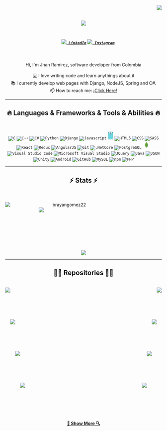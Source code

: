 <img align="right" src="https://visitor-badge.laobi.icu/badge?page_id=desksoul29.desksoul29">

<h1 align="center">
  <a href="https://git.io/typing-svg">
    <img src="https://readme-typing-svg.herokuapp.com?size=30&lines=Hi%2C+There!+%F0%9F%A4%98%F0%9F%8F%BB;Nice+to+meet+you!+%F0%9F%A4%99%F0%9F%8F%BB;I'm+Jhan+Ramirez+%F0%9F%91%A8%F0%9F%8F%BB%E2%80%8D%F0%9F%92%BB...+">
  </a>
</h1>

<h5 align="center">
  <code>
    <a href="https://www.linkedin.com/in/jhan-ramirez-78619513b/" title="LinkedIn Profile"><img width="22" src="https://github.com/brayangomez22/brayangomez22/blob/main/images/linkedin.svg"> LinkedIn</a></code>
  <code><a href="https://www.instagram.com/jhan.rami29/" title="Instagram Profile"><img width="22" src="https://github.com/brayangomez22/brayangomez22/blob/main/images/instagram.svg"> Instagram</a></code>
</h5>
<br>
<p align="center">
  Hi, I'm Jhan Ramirez, software developer from Colombia
  <br>
  <br>
  💻 I love writing code and learn anythings about it
  <br>
  📚 I currently develop web pages with Django, NodeJS, Spring and C#.
  <br>
  📫 How to reach me: <a href="mailto: jhannavarro2001@gmail.com">¡Click Here!</a>
</p>

<hr>
<h2 align="center">🔥 Languages & Frameworks & Tools & Abilities 🔥</h2>
<br>
<p align="center">
  <code><img title="C" height="25" src="https://github.com/brayangomez22/brayangomez22/blob/main/images/c.svg"></code>
  <code><img title="C++" height="25" src="https://github.com/brayangomez22/brayangomez22/blob/main/images/cpp.svg"></code>
  <code><img title="C#" height="25" src="https://github.com/brayangomez22/brayangomez22/blob/main/images/cSharp.svg"></code>
  <code><img title="Python" height="25" src="https://github.com/brayangomez22/brayangomez22/blob/main/images/python-original.svg"></code>
  <code><img title="Django" height="25" src="https://github.com/brayangomez22/brayangomez22/blob/main/images/django.png"></code>
  <code><img title="Javascript" height="25" src="https://github.com/brayangomez22/brayangomez22/blob/main/images/javascript.svg"></code>
  <code><img title="GO" height="25" src="https://github.com/DeskSoul29/desksoul29/blob/main/images/go.png"></code>
  <code><img title="HTML5" height="25" src="https://github.com/brayangomez22/brayangomez22/blob/main/images/html5.svg"></code>
  <code><img title="CSS" height="25" src="https://github.com/brayangomez22/brayangomez22/blob/main/images/css.svg"></code>
  <code><img title="SASS" height="25" src="https://github.com/brayangomez22/brayangomez22/blob/main/images/sass.svg"></code>
  <code><img title="React" height="25" src="https://github.com/brayangomez22/brayangomez22/blob/main/images/react-original.svg"></code>
  <code><img title="Redux" height="25" src="https://github.com/brayangomez22/brayangomez22/blob/main/images/redux.svg"></code>
  <code><img title="AngularJS" height="25" src="https://github.com/brayangomez22/brayangomez22/blob/main/images/angularjs.png"></code>
  <code><img title="Git" height="25" src="https://github.com/brayangomez22/brayangomez22/blob/main/images/git-original.svg"></code>
  <code><img title=".NetCore" height="25" src="https://github.com/brayangomez22/brayangomez22/blob/main/images/dotnetcore.svg"></code>
  <code><img title="PostgreSQL" height="25" src="https://github.com/brayangomez22/brayangomez22/blob/main/images/postgresql.svg"></code>
  <code><img title="MongoDB" height="25" src="https://github.com/DeskSoul29/desksoul29/blob/main/images/mongodb.svg"></code>
  <code><img title="Visual Studio Code" height="25" src="https://github.com/brayangomez22/brayangomez22/blob/main/images/vscode.png"></code>
  <code><img title="Microsoft Visual Studio" height="25" src="https://github.com/brayangomez22/brayangomez22/blob/main/images/visualstudio.png"></code>
  <code><img title="JQuery" height="25" src="https://github.com/brayangomez22/brayangomez22/blob/main/images/jquery-original.svg"></code>
  <code><img title="Java" height="25" src="https://github.com/brayangomez22/brayangomez22/blob/main/images/java-original.svg"></code>
  <code><img title="JSON" height="25" src="https://github.com/brayangomez22/brayangomez22/blob/main/images/json.svg"></code>
  <code><img title="Unity" height="25" src="https://github.com/brayangomez22/brayangomez22/blob/main/images/unity3d.svg"></code>
  <code><img title="Android" height="25" src="https://github.com/brayangomez22/brayangomez22/blob/main/images/android.svg"></code>
  <code><img title="GitHub" height="25" src="https://github.com/brayangomez22/brayangomez22/blob/main/images/github.svg"></code>
  <code><img title="MySQL" height="25" src="https://github.com/brayangomez22/brayangomez22/blob/main/images/mysql.svg"></code>
  <code><img title="npm" height="25" src="https://github.com/brayangomez22/brayangomez22/blob/main/images/npm.svg"></code>
  <code><img title="PHP" height="25" src="https://github.com/brayangomez22/brayangomez22/blob/main/images/php.svg"></code>
</p>
<hr>

<h2 align="center">⚡ Stats ⚡</h2>
<br>
<p align=center>
  <div align=center>
    <a href="https://github.com/denvercoder1/github-readme-streak-stats" title="Go to Source">
      <img align="left" width=396 src="https://github-readme-streak-stats.herokuapp.com/?user=brayangomez22&theme=react&border=61dafb&hide_border=true" alt="brayangomez22" />
    </a>
    <a href="https://github.com/anuraghazra/github-readme-stats" title="Go to Source">
      <img align="right" width=396 src="https://github-readme-stats.vercel.app/api?username=brayangomez22&show_icons=true&theme=react&border_color=61dafb&hide_border=true" />
    </a>
  </div>
  <br><br><br><br><br><br><br><br><br>
  <div align=center>
    <a href="https://github.com/anuraghazra/github-readme-stats">
      <img width=325 align="center" src="https://github-readme-stats.vercel.app/api/top-langs/?username=brayangomez22&hide=c%23,powershell,Mathematica,Ruby,Objective-C,Objective-C%2b%2b,Cuda&title_color=61dafb&text_color=ffffff&icon_color=61dafb&bg_color=20232a&langs_count=8&layout=compact&border_color=61dafb&hide_border=true" />
    </a>
  </div>
</p>

<hr>

<h2 align="center">👨‍💻 Repositories 👨‍💻</h2>
<br>
<div width="100%" align="center">
  <a align="left" href="https://github.com/brayangomez22/TeamOne" title="TeamOne"><img align="left" height="115" src="https://github-readme-stats.vercel.app/api/pin/?username=brayangomez22&repo=TeamOne&theme=react&border_color=61dafb&border_radius=10"></a><a align="right" href="https://github.com/brayangomez22/sofka-hub" title="SofkaHub"><img align="right" height="115" src="https://github-readme-stats.vercel.app/api/pin/?username=brayangomez22&repo=sofka-hub&theme=react&border_color=61dafb&border_radius=10"></a>
</div>
<br/><br/><br/><br/><br/><br/>
<div width="100%" align="center">
  <a align="left" href="https://github.com/brayangomez22/red-social" title="Social Network"><img align="left" height="115" src="https://github-readme-stats.vercel.app/api/pin/?username=brayangomez22&repo=red-social&theme=react&border_color=61dafb&border_radius=10"></a>
  <a align="right" href="https://github.com/brayangomez22/portfolio" title="Portfolio"><img align="right" height="115" src="https://github-readme-stats.vercel.app/api/pin/?username=brayangomez22&repo=portfolio&theme=react&border_color=61dafb&border_radius=10"></a>
</div>
<br/><br/><br/><br/><br/><br/>
<div width="100%" align="center">
  <a align="left" href="https://github.com/brayangomez22/angular-movies-app" title="Angular Movies App"><img align="left" height="115" src="https://github-readme-stats.vercel.app/api/pin/?username=brayangomez22&repo=angular-movies-app&theme=react&border_color=61dafb&border_radius=10"></a>
  <a align="right" href="https://github.com/brayangomez22/ionic-wish-list" title="Ionic Wish List"><img align="right" height="115" src="https://github-readme-stats.vercel.app/api/pin/?username=brayangomez22&repo=ionic-wish-list&theme=react&border_color=61dafb&border_radius=10"></a>
</div>
<br/><br/><br/><br/><br/><br/>
<div width="100%" align="center">
  <a align="left" href="https://github.com/brayangomez22/rick-and-morty" title="Rick and Morty"><img align="left" height="115" src="https://github-readme-stats.vercel.app/api/pin/?username=brayangomez22&repo=rick-and-morty&theme=react&border_color=61dafb&border_radius=10"></a>
  <a align="right" href="https://github.com/brayangomez22/spoti-app" title="Spoti App"><img align="right" height="115" src="https://github-readme-stats.vercel.app/api/pin/?username=brayangomez22&repo=spoti-app&theme=react&border_color=61dafb&border_radius=10"></a>
</div>
<br><br><br><br><br><br>
<h4 align="center">
  <a href="https://github.com/desksoul29?tab=repositories" title="Show Repositories">🔎 Show More 🔍</a>
</h4>



<!--
**DeskSoul29/desksoul29** is a ✨ _special_ ✨ repository because its `README.md` (this file) appears on your GitHub profile.

Here are some ideas to get you started:

- 🔭 I’m currently working on ...
- 🌱 I’m currently learning ...
- 👯 I’m looking to collaborate on ...
- 🤔 I’m looking for help with ...
- 💬 Ask me about ...
- 📫 How to reach me: ...
- 😄 Pronouns: ...
- ⚡ Fun fact: ...
-->
